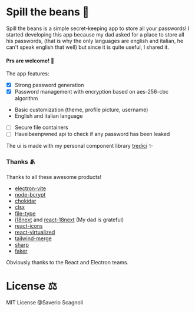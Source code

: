 # Spill the beans 🫘

Spill the beans is a simple secret-keeping app to store all your passwords!
I started developing this app because my dad asked for a place to store all his passwords, (that is why the only languages are english and italian, he can't speak english that well)
but since it is quite useful, I shared it.

#### Prs are welcome! 🥳

The app features:
- [x] Strong password generation
- [x] Password management with encryption based on aes-256-cbc algorithm
- Basic customization (theme, profile picture, username)
- English and italian language
- [ ] Secure file containers
- [ ] Haveibeenpwned api to check if any password has been leaked

The ui is made with my personal component library [tredici](https://github.com/saverioscagnoli/tredici) ✨

### Thanks 🫂

Thanks to all these awesome products!

- [electron-vite](https://github.com/alex8088/electron-vite)
- [node-bcrypt](https://github.com/kelektiv/node.bcrypt.js)
- [chokidar](https://github.com/paulmillr/chokidar)
- [clsx](https://github.com/lukeed/clsx)
- [file-type](https://github.com/sindresorhus/file-type)
- [i18next](https://github.com/i18next/i18next) and [react-18next](https://github.com/i18next/react-i18next) (My dad is grateful)
- [react-icons](https://github.com/react-icons/react-icons)
- [react-virtualized](https://github.com/bvaughn/react-virtualized)
- [tailwind-merge](https://github.com/dcastil/tailwind-merge)
- [sharp](https://github.com/lovell/sharp)
- [faker](https://github.com/faker-js/faker)

Obviously thanks to the React and Electron teams.

# License ⚖️
MIT License @Saverio Scagnoli
